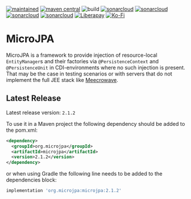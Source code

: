 [![maintained](https://img.shields.io/badge/Maintained-yes-brightgreen.svg)](https://github.com/ArneLimburg/microjpa/graphs/commit-activity)
[![maven central](https://maven-badges.herokuapp.com/maven-central/org.microjpa/microjpa/badge.svg)](https://maven-badges.herokuapp.com/maven-central/org.microjpa/microjpa)
![build](https://github.com/ArneLimburg/microjpa/workflows/build/badge.svg) 
[![sonarcloud](https://sonarcloud.io/api/project_badges/measure?project=ArneLimburg_microjpa&metric=security_rating)](https://sonarcloud.io/dashboard?id=ArneLimburg_microjpa)
[![sonarcloud](https://sonarcloud.io/api/project_badges/measure?project=ArneLimburg_microjpa&metric=vulnerabilities)](https://sonarcloud.io/dashboard?id=ArneLimburg_microjpa)
[![sonarcloud](https://sonarcloud.io/api/project_badges/measure?project=ArneLimburg_microjpa&metric=bugs)](https://sonarcloud.io/dashboard?id=ArneLimburg_microjpa)
[![sonarcloud](https://sonarcloud.io/api/project_badges/measure?project=ArneLimburg_microjpa&metric=coverage)](https://sonarcloud.io/dashboard?id=ArneLimburg_microjpa)
[![Liberapay](https://img.shields.io/badge/Liberapay-Donate-%23f6c915.svg)](https://liberapay.com/arnelimburg)
[![Ko-Fi](https://img.shields.io/badge/Ko--fi-Buy%20me%20a%20coffee!-%2346b798.svg)](https://ko-fi.com/arnelimburg)

# MicroJPA

MicroJPA is a framework to provide injection of resource-local ``EntityManager``s and their factories via ``@PersistenceContext`` and ``@PersistenceUnit`` in CDI-environments where no such injection is present.
That may be the case in testing scenarios or with servers that do not implement the full JEE stack like [Meecrowave](https://openwebbeans.apache.org/meecrowave/).  

## Latest Release

Latest release version: `2.1.2`

To use it in a Maven project the following dependency should be added to the pom.xml:
```xml
<dependency>
  <groupId>org.microjpa</groupId>
  <artifactId>microjpa</artifactId>
  <version>2.1.2</version>
</dependency>
```

or when using Gradle the following line needs to be added to the dependencies block:

```groovy
implementation 'org.microjpa:microjpa:2.1.2'
```
